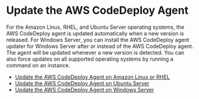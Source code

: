 # Update the AWS CodeDeploy Agent<a name="codedeploy-agent-operations-update"></a>

For the Amazon Linux, RHEL, and Ubuntu Server operating systems, the AWS CodeDeploy agent is updated automatically when a new version is released\. For Windows Server, you can install the AWS CodeDeploy agent updater for Windows Server after or instead of the AWS CodeDeploy agent\. The agent will be updated whenever a new version is detected\. You can also force updates on all supported operating systems by running a command on an instance\.


+ [Update the AWS CodeDeploy Agent on Amazon Linux or RHEL](codedeploy-agent-operations-update-linux.md)
+ [Update the AWS CodeDeploy Agent on Ubuntu Server](codedeploy-agent-operations-update-ubuntu.md)
+ [Update the AWS CodeDeploy Agent on Windows Server](codedeploy-agent-operations-update-windows.md)